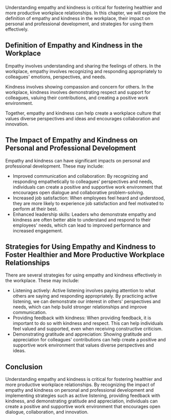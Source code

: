 
Understanding empathy and kindness is critical for fostering healthier and more productive workplace relationships. In this chapter, we will explore the definition of empathy and kindness in the workplace, their impact on personal and professional development, and strategies for using them effectively.

Definition of Empathy and Kindness in the Workplace
---------------------------------------------------

Empathy involves understanding and sharing the feelings of others. In the workplace, empathy involves recognizing and responding appropriately to colleagues' emotions, perspectives, and needs.

Kindness involves showing compassion and concern for others. In the workplace, kindness involves demonstrating respect and support for colleagues, valuing their contributions, and creating a positive work environment.

Together, empathy and kindness can help create a workplace culture that values diverse perspectives and ideas and encourages collaboration and innovation.

The Impact of Empathy and Kindness on Personal and Professional Development
---------------------------------------------------------------------------

Empathy and kindness can have significant impacts on personal and professional development. These may include:

* Improved communication and collaboration: By recognizing and responding empathetically to colleagues' perspectives and needs, individuals can create a positive and supportive work environment that encourages open dialogue and collaborative problem-solving.
* Increased job satisfaction: When employees feel heard and understood, they are more likely to experience job satisfaction and feel motivated to perform at their best.
* Enhanced leadership skills: Leaders who demonstrate empathy and kindness are often better able to understand and respond to their employees' needs, which can lead to improved performance and increased engagement.

Strategies for Using Empathy and Kindness to Foster Healthier and More Productive Workplace Relationships
---------------------------------------------------------------------------------------------------------

There are several strategies for using empathy and kindness effectively in the workplace. These may include:

* Listening actively: Active listening involves paying attention to what others are saying and responding appropriately. By practicing active listening, we can demonstrate our interest in others' perspectives and needs, which can help build stronger relationships and improve communication.
* Providing feedback with kindness: When providing feedback, it is important to do so with kindness and respect. This can help individuals feel valued and supported, even when receiving constructive criticism.
* Demonstrating gratitude and appreciation: Showing gratitude and appreciation for colleagues' contributions can help create a positive and supportive work environment that values diverse perspectives and ideas.

Conclusion
----------

Understanding empathy and kindness is critical for fostering healthier and more productive workplace relationships. By recognizing the impact of empathy and kindness on personal and professional development and implementing strategies such as active listening, providing feedback with kindness, and demonstrating gratitude and appreciation, individuals can create a positive and supportive work environment that encourages open dialogue, collaboration, and innovation.

